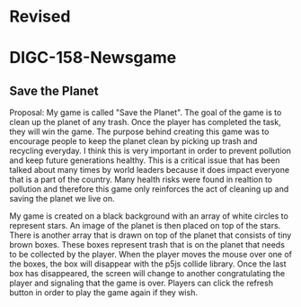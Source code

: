 # Revised
# DIGC-158-Newsgame
## Save the Planet
Proposal:
  My game is called "Save the Planet". The goal of the game is to clean up the planet of any trash. Once the player has completed the task, they will win the game. The purpose behind creating this game was to encourage people to keep the planet clean by picking up trash and recycling everyday. I think this is very important in order to prevent pollution and keep future generations healthy. This is a critical issue that has been talked about many times by world leaders because it does impact everyone that is a part of the country. Many health risks were found in realtion to pollution and therefore this game only reinforces the act of cleaning up and saving the planet we live on.

  My game is created on a black background with an array of white circles to represent stars. An image of the planet is then placed on top of the stars. There is another array that is drawn on top of the planet that consists of tiny brown boxes. These boxes represent trash that is on the planet that needs to be collected by the player. When the player moves the mouse over one of the boxes, the box will disappear with the p5js collide library. Once the last box has disappeared, the screen will change to another congratulating the player and signaling that the game is over. Players can click the refresh button in order to play the game again if they wish.
